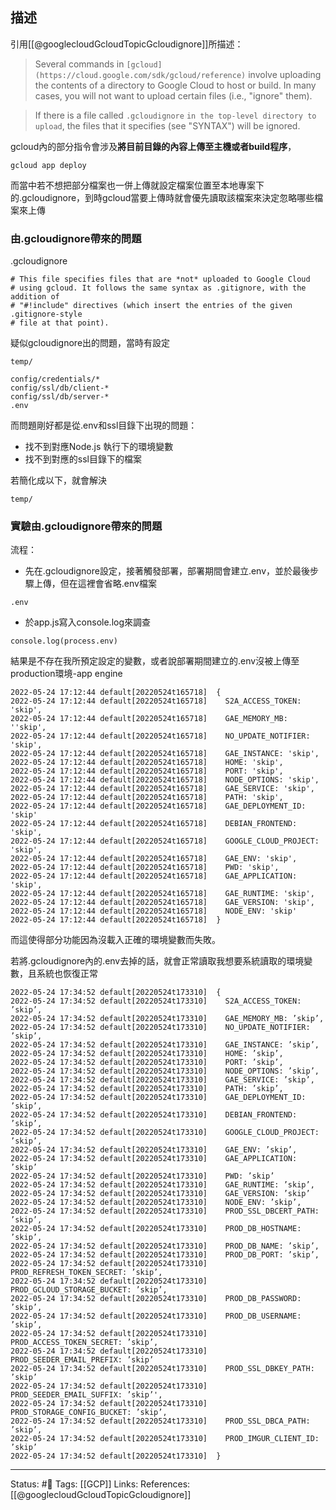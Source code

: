 
## 描述
引用[[@googlecloudGcloudTopicGcloudignore]]所描述：

> Several commands in `[gcloud](https://cloud.google.com/sdk/gcloud/reference)` involve uploading the contents of a directory to Google Cloud to host or build. In many cases, you will not want to upload certain files (i.e., "ignore" them).

> If there is a file called `.gcloudignore` `in the top-level directory to upload`, the files that it specifies (see "SYNTAX") will be ignored.

gcloud內的部分指令會涉及**將目前目錄的內容上傳至主機或者build程序**，
```
gcloud app deploy 
```

而當中若不想把部分檔案也一併上傳就設定檔案位置至本地專案下的.gcloudignore，到時gcloud當要上傳時就會優先讀取該檔案來決定忽略哪些檔案來上傳

### 由.gcloudignore帶來的問題


.gcloudignore
```
# This file specifies files that are *not* uploaded to Google Cloud
# using gcloud. It follows the same syntax as .gitignore, with the addition of
# "#!include" directives (which insert the entries of the given .gitignore-style
# file at that point).
```


疑似gcloudignore出的問題，當時有設定
```
temp/

config/credentials/*
config/ssl/db/client-*
config/ssl/db/server-*
.env 
```

而問題剛好都是從.env和ssl目錄下出現的問題：
- 找不到對應Node.js 執行下的環境變數
- 找不到對應的ssl目錄下的檔案

若簡化成以下，就會解決
```
temp/
```

### 實驗由.gcloudignore帶來的問題
流程：
- 先在.gcloudignore設定，接著觸發部署，部署期間會建立.env，並於最後步驟上傳，但在這裡會省略.env檔案
```
.env
```

- 於app.js寫入console.log來調查
```
console.log(process.env)
```

結果是不存在我所預定設定的變數，或者說部署期間建立的.env沒被上傳至production環境-app engine
```
2022-05-24 17:12:44 default[20220524t165718]  {
2022-05-24 17:12:44 default[20220524t165718]    S2A_ACCESS_TOKEN: 'skip',
2022-05-24 17:12:44 default[20220524t165718]    GAE_MEMORY_MB: ''skip',
2022-05-24 17:12:44 default[20220524t165718]    NO_UPDATE_NOTIFIER: 'skip',
2022-05-24 17:12:44 default[20220524t165718]    GAE_INSTANCE: 'skip',
2022-05-24 17:12:44 default[20220524t165718]    HOME: 'skip',
2022-05-24 17:12:44 default[20220524t165718]    PORT: 'skip',
2022-05-24 17:12:44 default[20220524t165718]    NODE_OPTIONS: 'skip',
2022-05-24 17:12:44 default[20220524t165718]    GAE_SERVICE: 'skip',
2022-05-24 17:12:44 default[20220524t165718]    PATH: 'skip',
2022-05-24 17:12:44 default[20220524t165718]    GAE_DEPLOYMENT_ID: 'skip'
2022-05-24 17:12:44 default[20220524t165718]    DEBIAN_FRONTEND: 'skip',
2022-05-24 17:12:44 default[20220524t165718]    GOOGLE_CLOUD_PROJECT: 'skip',
2022-05-24 17:12:44 default[20220524t165718]    GAE_ENV: 'skip',
2022-05-24 17:12:44 default[20220524t165718]    PWD: 'skip',
2022-05-24 17:12:44 default[20220524t165718]    GAE_APPLICATION: 'skip',
2022-05-24 17:12:44 default[20220524t165718]    GAE_RUNTIME: 'skip',
2022-05-24 17:12:44 default[20220524t165718]    GAE_VERSION: 'skip',
2022-05-24 17:12:44 default[20220524t165718]    NODE_ENV: 'skip'
2022-05-24 17:12:44 default[20220524t165718]  }
```

而這使得部分功能因為沒載入正確的環境變數而失敗。

若將.gcloudignore內的.env去掉的話，就會正常讀取我想要系統讀取的環境變數，且系統也恢復正常
```
2022-05-24 17:34:52 default[20220524t173310]  {
2022-05-24 17:34:52 default[20220524t173310]    S2A_ACCESS_TOKEN: ’skip’,
2022-05-24 17:34:52 default[20220524t173310]    GAE_MEMORY_MB: ’skip’,
2022-05-24 17:34:52 default[20220524t173310]    NO_UPDATE_NOTIFIER: ’skip’,
2022-05-24 17:34:52 default[20220524t173310]    GAE_INSTANCE: ’skip’,
2022-05-24 17:34:52 default[20220524t173310]    HOME: ’skip’,
2022-05-24 17:34:52 default[20220524t173310]    PORT: ’skip’,
2022-05-24 17:34:52 default[20220524t173310]    NODE_OPTIONS: ’skip’,
2022-05-24 17:34:52 default[20220524t173310]    GAE_SERVICE: ’skip’,
2022-05-24 17:34:52 default[20220524t173310]    PATH: ’skip’,
2022-05-24 17:34:52 default[20220524t173310]    GAE_DEPLOYMENT_ID: ’skip’,
2022-05-24 17:34:52 default[20220524t173310]    DEBIAN_FRONTEND: ’skip’,
2022-05-24 17:34:52 default[20220524t173310]    GOOGLE_CLOUD_PROJECT: ’skip’,
2022-05-24 17:34:52 default[20220524t173310]    GAE_ENV: ’skip’,
2022-05-24 17:34:52 default[20220524t173310]    GAE_APPLICATION: ’skip’
2022-05-24 17:34:52 default[20220524t173310]    PWD: ’skip’
2022-05-24 17:34:52 default[20220524t173310]    GAE_RUNTIME: ’skip’,
2022-05-24 17:34:52 default[20220524t173310]    GAE_VERSION: ’skip’
2022-05-24 17:34:52 default[20220524t173310]    NODE_ENV: ’skip’,
2022-05-24 17:34:52 default[20220524t173310]    PROD_SSL_DBCERT_PATH: ’skip’,
2022-05-24 17:34:52 default[20220524t173310]    PROD_DB_HOSTNAME: ’skip’,
2022-05-24 17:34:52 default[20220524t173310]    PROD_DB_NAME: ’skip’,
2022-05-24 17:34:52 default[20220524t173310]    PROD_DB_PORT: ’skip’,
2022-05-24 17:34:52 default[20220524t173310]    PROD_REFRESH_TOKEN_SECRET: ’skip’,
2022-05-24 17:34:52 default[20220524t173310]    PROD_GCLOUD_STORAGE_BUCKET: ’skip’,
2022-05-24 17:34:52 default[20220524t173310]    PROD_DB_PASSWORD: ’skip’,
2022-05-24 17:34:52 default[20220524t173310]    PROD_DB_USERNAME: ’skip’,
2022-05-24 17:34:52 default[20220524t173310]    PROD_ACCESS_TOKEN_SECRET: ’skip’,
2022-05-24 17:34:52 default[20220524t173310]    PROD_SEEDER_EMAIL_PREFIX: ’skip’
2022-05-24 17:34:52 default[20220524t173310]    PROD_SSL_DBKEY_PATH: ’skip’
2022-05-24 17:34:52 default[20220524t173310]    PROD_SEEDER_EMAIL_SUFFIX: ’skip’',
2022-05-24 17:34:52 default[20220524t173310]    PROD_STORAGE_CONFIG_BUCKET: ’skip’,
2022-05-24 17:34:52 default[20220524t173310]    PROD_SSL_DBCA_PATH: ’skip’,
2022-05-24 17:34:52 default[20220524t173310]    PROD_IMGUR_CLIENT_ID: ’skip’
2022-05-24 17:34:52 default[20220524t173310]  }
```



---
Status: #🌱 
Tags:
[[GCP]] 
Links:
References:
[[@googlecloudGcloudTopicGcloudignore]]